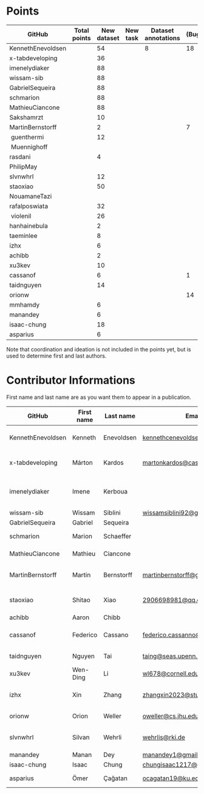 # Points

| GitHub            | Total points | New dataset | New task | Dataset annotations | (Bug)fixes | Running Models | Review PR |  Paper Writing | Ideation | Coordination |
|-------------------| ------------ |-------------| -------- | ------------------- | ---------- | -------------- |-----------| -------------- | -------- | ------------- |
| KennethEnevoldsen |              | 54          |          |                   8 |         18 |                | 30        |                |          |             5 |
| x-tabdeveloping   |              | 36          |          |                     |            |                |           |                |          |               |
| imenelydiaker     |              | 88          |          |                     |            |                | 11        |                |          |               |
| wissam-sib        |              | 88          |          |                     |            |                | 1         |                |          |               |
| GabrielSequeira   |              | 88          |          |                     |            |                |           |                |          |               |
| schmarion         |              | 88          |          |                     |            |                |           |                |          |               |
| MathieuCiancone   |              | 88          |          |                     |            |                |           |                |          |               |
| Sakshamrzt        |              | 10          |          |                     |            |                | 2         |                |          |               |
| MartinBernstorff  |              | 2           |          |                     | 7          |                | 3         |                |          |               |
| guenthermi        |              | 12          |          |                     |            |                |           |                |          |               |
| Muennighoff       |              |             |          |                     |            |                | 8         |                |          |               |
| rasdani           |              | 4           |          |                     |            |                |           |                |          |               |
| PhilipMay         |              |             |          |                     |            |                | 1         |                |          |               |
| slvnwhrl          |              | 12          |          |                     |            |                |           |                |          |               |
| staoxiao          |              | 50          |          |                     |            |                |           |                |          |               |
| NouamaneTazi      |              |             |          |                     |            |                | 1         |                |          |               |
| rafalposwiata     |              | 32          |          |                     |            |                |           |                |          |               |
| violenil          |              | 26          |          |                     |            |                |           |                |          |               |
| hanhainebula      |              | 2           |          |                     |            |                |           |                |          |               |
| taeminlee         |              | 8           |          |                     |            |                |           |                |          |               |
| izhx              |              | 6           |          |                     |            |                |           |                |          |               |
| achibb            |              | 2           |          |                     |            |                | 0         |                |          |               |   
| xu3kev            |              | 10          |          |                     |            |                |           |                |          |               |
| cassanof          |              | 6           |          |                     | 1          | 1              |           |                |          |               |
| taidnguyen        |              | 14          |          |                     |            |                |           |                |          |               |
| orionw            |              |             |          |                     |      14    |                |           |                |          |               |
| mmhamdy           |              | 6           |          |                     |            |                |           |                |          |               |
| manandey          |              | 6           |          |                     |            |                |           |                |          |               |
| isaac-chung       |              | 18          |          |                     |            |                | 1         |                |          |               |
| asparius          |              | 6           |          |                     |            |                |           |                |          |               |


Note that coordination and ideation is not included in the points yet, but is used to determine first and last authors.

# Contributor Informations

First name and last name are as you want them to appear in a publication.

| GitHub            | First name | Last name  | Email                        | User on openreview   | Affiliations                                          |
| ----------------- | ---------- | ---------- | ---------------------------- | -------------------- | ----------------------------------------------------- |
| KennethEnevoldsen | Kenneth    | Enevoldsen | kennethcenevoldsen@gmail.com | ~Kenneth_Enevoldsen1 | Aarhus University, Denmark                            |
| x-tabdeveloping   | Márton     | Kardos     | martonkardos@cas.au.dk       | ~Márton_Kardos1      | Aarhus University, Denmark                            |
| imenelydiaker     | Imene      | Kerboua    |                              |                      | Esker, Lyon, France && INSA Lyon, LIRIS, Lyon, France |
| wissam-sib        | Wissam     | Siblini    | wissamsiblini92@gmail.com    |                      | N/A                                                   |
| GabrielSequeira   | Gabriel    | Sequeira   |                              |                      | N/A                                                   |
| schmarion         | Marion     | Schaeffer  |                              |  ~Marion_Schaeffer1  |  Wikit, Lyon, France                                  |
| MathieuCiancone   | Mathieu    | Ciancone   |                              |                      |  Wikit, Lyon, France                                  |
| MartinBernstorff  | Martin     | Bernstorff | martinbernstorff@gmail.com   | ~Martin_Bernstorff1  |  Aarhus University, Denmark                           |
| staoxiao          | Shitao     | Xiao       | 2906698981@qq.com            | ~Shitao_Xiao1        |  Beijing Academy of Artificial Intelligence           |
| achibb            | Aaron      | Chibb      |                              |                      | N/A                                                   |
| cassanof          | Federico   | Cassano    | federico.cassanno@federico.codes | ~Federico_Cassano1 | Northeastern University, Boston, USA                |
| taidnguyen        | Nguyen     | Tai        | taing@seas.upenn.edu         | ~Nguyen_Tai1         |  University of Pennsylvania                           |
| xu3kev            | Wen-Ding   | Li         | wl678@cornell.edu            | ~Wen-Ding_Li1        |  Cornell University                                   |
| izhx              | Xin        | Zhang      | zhangxin2023@stu.hit.edu.cn  |                      |  Harbin Institute of Technology, Shenzhen             |
| orionw            | Orion      | Weller     | oweller@cs.jhu.edu           | ~Orion_Weller1       |  Johns Hopkins University                             |
| slvnwhrl          | Silvan     | Wehrli     | wehrlis@rki.de               | ~Silvan_Wehrli1      | Robert Koch Institute, Berlin, Germany                |
| manandey          | Manan     | Dey     | manandey1@gmail.com               | ~Manan_Dey2      | Salesforce, India                |
| isaac-chung       | Isaac      | Chung      | chungisaac1217@gmail.com     | ~Isaac_Kwan_Yin_Chung1 | N/A                                                 |
| asparius       | Ömer      | Çağatan      | ocagatan19@ku.edu.tr     | ~Ömer_Veysel_Çağatan1 | Koç University,Turkey                                                 |

